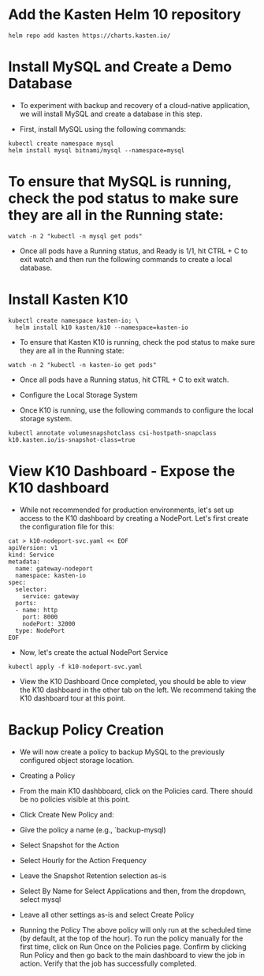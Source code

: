 # Add the Kasten Helm 10 repository
```
helm repo add kasten https://charts.kasten.io/
```
# Install MySQL and Create a Demo Database
- To experiment with backup and recovery of a cloud-native application, we will install MySQL and create a database in this step.

- First, install MySQL using the following commands:
```
kubectl create namespace mysql
helm install mysql bitnami/mysql --namespace=mysql
```
# To ensure that MySQL is running, check the pod status to make sure they are all in the Running state:
```
watch -n 2 "kubectl -n mysql get pods"
```

- Once all pods have a Running status, and Ready is 1/1, hit CTRL + C to exit watch and then run the following commands to create a local database.

# Install Kasten K10
```
kubectl create namespace kasten-io; \
  helm install k10 kasten/k10 --namespace=kasten-io
```

- To ensure that Kasten K10 is running, check the pod status to make sure they are all in the Running state:
```
watch -n 2 "kubectl -n kasten-io get pods"
```
- Once all pods have a Running status, hit CTRL + C to exit watch.

- Configure the Local Storage System
- Once K10 is running, use the following commands to configure the local storage system.

```
kubectl annotate volumesnapshotclass csi-hostpath-snapclass k10.kasten.io/is-snapshot-class=true
```
# View K10 Dashboard - Expose the K10 dashboard
- While not recommended for production environments, let's set up access to the K10 dashboard by creating a NodePort. Let's first create the configuration file for this:
```
cat > k10-nodeport-svc.yaml << EOF
apiVersion: v1
kind: Service
metadata:
  name: gateway-nodeport
  namespace: kasten-io
spec:
  selector:
    service: gateway
  ports:
  - name: http
    port: 8000
    nodePort: 32000
  type: NodePort
EOF
```
- Now, let's create the actual NodePort Service
```
kubectl apply -f k10-nodeport-svc.yaml
```
- View the K10 Dashboard
Once completed, you should be able to view the K10 dashboard in the other tab on the left. We recommend taking the K10 dashboard tour at this point.

# Backup Policy Creation
- We will now create a policy to backup MySQL to the previously configured object storage location.

- Creating a Policy
- From the main K10 dashbboard, click on the Policies card. There should be no policies visible at this point.
- Click Create New Policy and:

- Give the policy a name (e.g., `backup-mysql)
- Select Snapshot for the Action
- Select Hourly for the Action Frequency
- Leave the Snapshot Retention selection as-is
- Select By Name for Select Applications and then, from the dropdown, select mysql
- Leave all other settings as-is and select Create Policy


- Running the Policy
The above policy will only run at the scheduled time (by default, at the top of the hour). To run the policy manually for the first time, click on Run Once on the Policies page. Confirm by clicking Run Policy and then go back to the main dashboard to view the job in action. Verify that the job has successfully completed.










